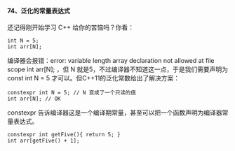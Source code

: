 #### 74、泛化的常量表达式

还记得刚开始学习 C++ 给你的苦恼吗？你看：

```
int N = 5;
int arr[N];
```

编译器会报错：error:  variable  length  array  declaration  not  allowed  at  file     scope  int arr[N]; ，但 N 就是5，不过编译器不知道这⼀点，于是我们需要声明为  const int  N  =  5 才可以。但C++11的泛化常数给出了解决⽅案：

```
constexpr int N = 5; // N 变成了⼀个只读的值
int arr[N]; // OK
```

constexpr 告诉编译器这是⼀个编译期常量，甚⾄可以把⼀个函数声明为编译器常量表达式。

```
constexpr int getFive(){ return 5; }
int arr[getFive() + 1];
```


